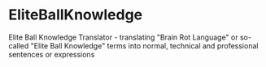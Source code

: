 # EliteBallKnowledge
Elite Ball Knowledge Translator - translating "Brain Rot Language" or so-called "Elite Ball Knowledge" terms into normal, technical and professional sentences or expressions
